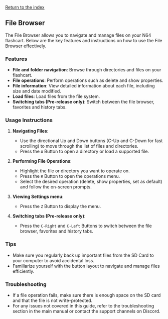 [Return to the index](./00_index.md)
## File Browser
<!-- Could use a beauty screenshot here -->
The File Browser allows you to navigate and manage files on your N64 flashcart. Below are the key features and instructions on how to use the File Browser effectively.

### Features
- **File and folder navigation**: Browse through directories and files on your flashcart.
- **File operations**: Perform operations such as delete and show properties.
- **File information**: View detailed information about each file, including size and date modified.
- **Load files**: Load files from the file system.
- **Switching tabs (Pre-release only)**: Switch between the file browser, favorites and history tabs.

### Usage Instructions
<!-- Maybe all the Control pages could be merged into this section? -->
1. **Navigating Files**:
    - Use the directional Up and Down buttons (C-Up and C-Down for fast scrolling) to move through the list of files and directories.
    - Press the `A` Button to open a directory or load a supported file.

2. **Performing File Operations**:
    - Highlight the file or directory you want to operate on.
    - Press the `R` Button to open the operations menu.
    - Select the desired operation (delete, show properties, set as default) and follow the on-screen prompts.

3. **Viewing Settings menu**:
    - Press the `Z` Button to display the menu.

4. **Switching tabs (Pre-release only)**:
    - Press the `C-Right` and `C-Left` Buttons to switch between the file browser, favorites and history tabs.

### Tips

- Make sure you regularly back up important files from the SD Card to your computer to avoid accidental loss.
- Familiarize yourself with the button layout to navigate and manage files efficiently.

### Troubleshooting

- If a file operation fails, make sure there is enough space on the SD card and that the file is not write-protected.
- For any issues not covered in this guide, refer to the troubleshooting section in the main manual or contact the support channels on Discord.
